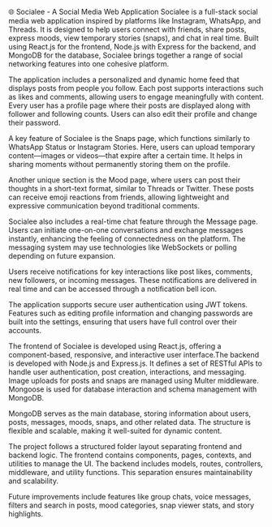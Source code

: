 🌐 Socialee - A Social Media Web Application
Socialee is a full-stack social media web application inspired by platforms like Instagram, WhatsApp, and Threads. It is designed to help users connect with friends, share posts, express moods, view temporary stories (snaps), and chat in real time. Built using React.js for the frontend, Node.js with Express for the backend, and MongoDB for the database, Socialee brings together a range of social networking features into one cohesive platform.

The application includes a personalized and dynamic home feed that displays posts from people you follow. Each post supports interactions such as likes and comments, allowing users to engage meaningfully with content. Every user has a profile page where their posts are displayed along with follower and following counts. Users can also edit their profile and change their password.

A key feature of Socialee is the Snaps page, which functions similarly to WhatsApp Status or Instagram Stories. Here, users can upload temporary content—images or videos—that expire after a certain time. It helps in sharing moments without permanently storing them on the profile.

Another unique section is the Mood page, where users can post their thoughts in a short-text format, similar to Threads or Twitter. These posts can receive emoji reactions from friends, allowing lightweight and expressive communication beyond traditional comments.

Socialee also includes a real-time chat feature through the Message page. Users can initiate one-on-one conversations and exchange messages instantly, enhancing the feeling of connectedness on the platform. The messaging system may use technologies like WebSockets or polling depending on future expansion.

Users receive notifications for key interactions like post likes, comments, new followers, or incoming messages. These notifications are delivered in real time and can be accessed through a notification bell icon.

The application supports secure user authentication using JWT tokens. Features such as editing profile information and changing passwords are built into the settings, ensuring that users have full control over their accounts.

The frontend of Socialee is developed using React.js, offering a component-based, responsive, and interactive user interface.The backend is developed with Node.js and Express.js. It defines a set of RESTful APIs to handle user authentication, post creation, interactions, and messaging. Image uploads for posts and snaps are managed using Multer middleware. Mongoose is used for database interaction and schema management with MongoDB.

MongoDB serves as the main database, storing information about users, posts, messages, moods, snaps, and other related data. The structure is flexible and scalable, making it well-suited for dynamic content.

The project follows a structured folder layout separating frontend and backend logic. The frontend contains components, pages, contexts, and utilities to manage the UI. The backend includes models, routes, controllers, middleware, and utility functions. This separation ensures maintainability and scalability.

Future improvements include features like group chats, voice messages, filters and search in posts, mood categories, snap viewer stats, and story highlights.
